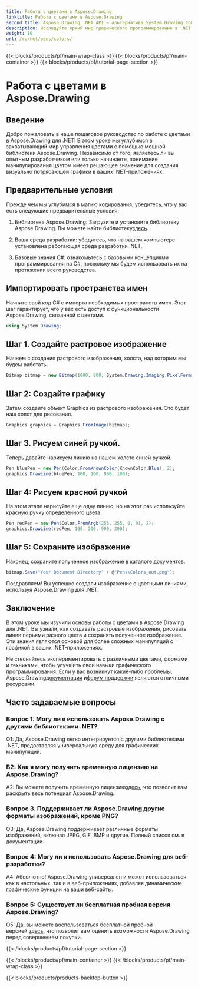```yaml
---
title: Работа с цветами в Aspose.Drawing
linktitle: Работа с цветами в Aspose.Drawing
second_title: Aspose.Drawing .NET API — альтернатива System.Drawing.Common
description: Исследуйте яркий мир графического программирования в .NET с помощью Aspose.Drawing. Создавайте потрясающие визуальные эффекты без особых усилий.
weight: 10
url: /ru/net/pens/colors/
---
```


{{< blocks/products/pf/main-wrap-class >}}
{{< blocks/products/pf/main-container >}}
{{< blocks/products/pf/tutorial-page-section >}}

# Работа с цветами в Aspose.Drawing

## Введение

Добро пожаловать в наше пошаговое руководство по работе с цветами в Aspose.Drawing для .NET! В этом уроке мы углубимся в захватывающий мир управления цветами с помощью мощной библиотеки Aspose.Drawing. Независимо от того, являетесь ли вы опытным разработчиком или только начинаете, понимание манипулирования цветом имеет решающее значение для создания визуально потрясающей графики в ваших .NET-приложениях.

## Предварительные условия

Прежде чем мы углубимся в магию кодирования, убедитесь, что у вас есть следующие предварительные условия:

1.  Библиотека Aspose.Drawing: Загрузите и установите библиотеку Aspose.Drawing. Вы можете найти библиотеку[здесь](https://releases.aspose.com/drawing/net/).

2. Ваша среда разработки: убедитесь, что на вашем компьютере установлена работающая среда разработки .NET.

3. Базовые знания C#: ознакомьтесь с базовыми концепциями программирования на C#, поскольку мы будем использовать их на протяжении всего руководства.

## Импортировать пространства имен

Начните свой код C# с импорта необходимых пространств имен. Этот шаг гарантирует, что у вас есть доступ к функциональности Aspose.Drawing, связанной с цветами.

```csharp
using System.Drawing;
```

## Шаг 1. Создайте растровое изображение

Начнем с создания растрового изображения, холста, над которым мы будем работать.

```csharp
Bitmap bitmap = new Bitmap(1000, 800, System.Drawing.Imaging.PixelFormat.Format32bppPArgb);
```

## Шаг 2: Создайте графику

Затем создайте объект Graphics из растрового изображения. Это будет наш холст для рисования.

```csharp
Graphics graphics = Graphics.FromImage(bitmap);
```

## Шаг 3. Рисуем синей ручкой.

Теперь давайте нарисуем линию на нашем холсте синей ручкой.

```csharp
Pen bluePen = new Pen(Color.FromKnownColor(KnownColor.Blue), 2);
graphics.DrawLine(bluePen, 100, 100, 900, 100);
```

## Шаг 4: Рисуем красной ручкой

На этом этапе нарисуйте еще одну линию, но на этот раз используйте красную ручку определенного цвета.

```csharp
Pen redPen = new Pen(Color.FromArgb(255, 255, 0, 0), 2);
graphics.DrawLine(redPen, 100, 200, 900, 200);
```

## Шаг 5: Сохраните изображение

Наконец, сохраните полученное изображение в каталоге документов.

```csharp
bitmap.Save("Your Document Directory" + @"Pens\Colors_out.png");
```

Поздравляем! Вы успешно создали изображение с цветными линиями, используя Aspose.Drawing для .NET.

## Заключение

В этом уроке мы изучили основы работы с цветами в Aspose.Drawing для .NET. Вы узнали, как создавать растровые изображения, рисовать линии перьями разного цвета и сохранять полученное изображение. Эти знания являются основой для более сложных манипуляций с графикой в ваших .NET-приложениях.

 Не стесняйтесь экспериментировать с различными цветами, формами и техниками, чтобы улучшить свои навыки графического программирования. Если у вас возникнут какие-либо проблемы, Aspose.Drawing[документация](https://reference.aspose.com/drawing/net/) и[форум поддержки](https://forum.aspose.com/c/diagram/17) являются отличными ресурсами.

## Часто задаваемые вопросы

### Вопрос 1: Могу ли я использовать Aspose.Drawing с другими библиотеками .NET?

О1: Да, Aspose.Drawing легко интегрируется с другими библиотеками .NET, предоставляя универсальную среду для графических манипуляций.

### В2: Как я могу получить временную лицензию на Aspose.Drawing?

 A2: Вы можете получить временную лицензию[здесь](https://purchase.aspose.com/temporary-license/), что позволит вам раскрыть весь потенциал Aspose.Drawing.

### Вопрос 3. Поддерживает ли Aspose.Drawing другие форматы изображений, кроме PNG?

О3: Да, Aspose.Drawing поддерживает различные форматы изображений, включая JPEG, GIF, BMP и другие. Полный список см. в документации.

### Вопрос 4: Могу ли я использовать Aspose.Drawing для веб-разработки?

А4: Абсолютно! Aspose.Drawing универсален и может использоваться как в настольных, так и в веб-приложениях, добавляя динамические графические функции на ваши веб-сайты.

### Вопрос 5: Существует ли бесплатная пробная версия Aspose.Drawing?

 О5: Да, вы можете воспользоваться бесплатной пробной версией.[здесь](https://releases.aspose.com/drawing/net/), что позволит вам оценить возможности Aspose.Drawing перед совершением покупки.

{{< /blocks/products/pf/tutorial-page-section >}}

{{< /blocks/products/pf/main-container >}}
{{< /blocks/products/pf/main-wrap-class >}}

{{< blocks/products/products-backtop-button >}}
